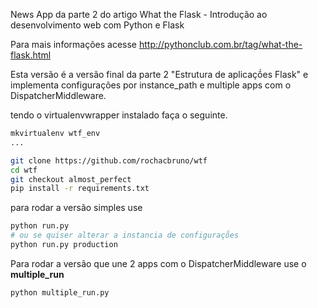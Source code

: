 News App da parte 2 do artigo What the Flask - Introdução ao desenvolvimento web com Python e Flask

Para mais informações acesse http://pythonclub.com.br/tag/what-the-flask.html

Esta versão é a versão final da parte 2 "Estrutura de aplicaçṍes Flask" e implementa configurações por instance_path e multiple apps com o DispatcherMiddleware.

tendo o virtualenvwrapper instalado faça o seguinte.

```bash
mkvirtualenv wtf_env
...

git clone https://github.com/rochacbruno/wtf
cd wtf
git checkout almost_perfect
pip install -r requirements.txt
```

para rodar a versão simples use

```bash
python run.py
# ou se quiser alterar a instancia de configuraçṍes
python run.py production
```
Para rodar a versão que une 2 apps com o DispatcherMiddleware use o **multiple_run**

```bash
python multiple_run.py
```

